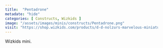 ```yaml
---
title:  "Pentadrone"
metadate: "hide"
categories: [ Constructs, Wizkids ]
image: "/assets/images/minis/constructs/Pentadrone.png"
visit: "https://shop.wizkids.com/products/d-d-nolzurs-marvelous-miniatures-pentadrone"
---
```

Wizkids mini.